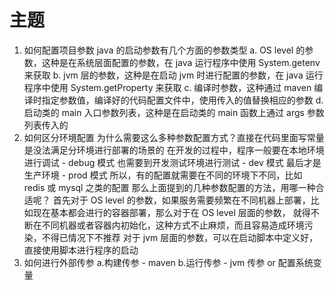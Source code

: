 # 主题 # 
1. 如何配置项目参数
   java 的启动参数有几个方面的参数类型
   a. OS level 的参数，这种是在系统层面配置的参数，在 java 运行程序中使用 System.getenv 来获取
   b. jvm 层的参数，这种是在启动 jvm 时进行配置的参数，在 java 运行程序中使用 System.getProperty 来获取
   c. 编译时参数，这种通过 maven 编译时指定参数值，编译好的代码配置文件中，使用传入的值替换相应的参数
   d. 启动类的 main 入口参数列表，这种是在启动类的 main 函数上通过 args 参数列表传入的
2. 如何区分环境配置
   为什么需要这么多种参数配置方式？直接在代码里面写常量是没法满足分环境进行部署的场景的
   在开发的过程中，程序一般要在本地环境进行调试 - debug 模式
   也需要到开发测试环境进行测试 - dev 模式
   最后才是生产环境 - prod 模式
   所以，有的配置就需要在不同的环境下不同，比如 redis 或 mysql 之类的配置
   那么上面提到的几种参数配置的方法，用哪一种合适呢？
   首先对于 OS level 的参数，如果服务需要频繁在不同机器上部署，比如现在基本都会进行的容器部署，那么对于在 OS level 层面的参数，
   就得不断在不同机器或者容器内初始化，这种方式不止麻烦，而且容易造成环境污染，不得已情况下不推荐
   对于 jvm 层面的参数，可以在启动脚本中定义好，直接使用脚本进行程序的启动
3. 如何进行外部传参
    a.构建传参 - maven
    b.运行传参 - jvm 传参 or 配置系统变量
